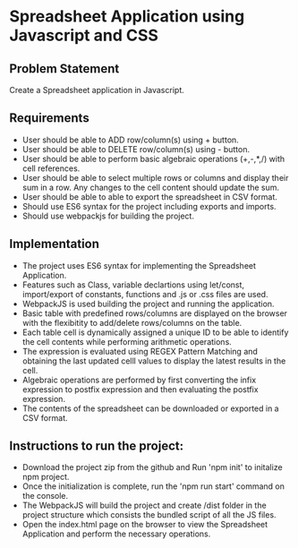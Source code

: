 # Spreadsheet Application using Javascript and CSS

## Problem Statement
Create a Spreadsheet application in Javascript.

## Requirements
- User should be able to ADD row/column(s) using + button.
- User should be able to DELETE row/column(s) using - button.
- User should be able to perform basic algebraic operations (+,-,*,/) with cell references.
- User should be able to select multiple rows or columns and display their sum in a row. 
  Any changes to the cell content should update the sum.
- User should be able to able to export the spreadsheet in CSV format.
- Should use ES6 syntax for the project including exports and imports.
- Should use webpackjs for building the project.
 
## Implementation
- The project uses ES6 syntax for implementing the Spreadsheet Application.
- Features such as Class, variable declartions using let/const, import/export of constants, functions and .js or .css files are used.
- WebpackJS is used building the project and running the application.
- Basic table with predefined rows/columns are displayed on the browser with the flexibitity to add/delete rows/columns on the table.
- Each table cell is dynamically assigned a unique ID to be able to identify the cell contents while performing arithmetic operations.
- The expression is evaluated using REGEX Pattern Matching and obtaining the last updated celll values to display the latest results in the cell.
- Algebraic operations are performed by first converting the infix expression to postfix expression and then evaluating the postfix expression.
- The contents of the spreadsheet can be downloaded or exported in a CSV format.
    
## Instructions to run the project:
- Download the project zip from the github and Run 'npm init' to initalize npm project.
- Once the initialization is complete, run the 'npm run start' command on the console.
- The WebpackJS will build the project and create /dist folder in the project structure which consists the bundled script of all the JS files.
- Open the index.html page on the browser to view the Spreadsheet Application and perform the necessary operations.
